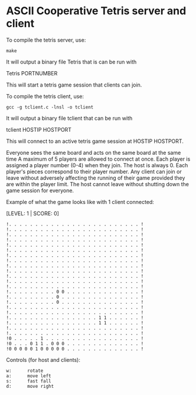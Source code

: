 # ASCII Cooperative Tetris server and client

To compile the tetris server, use:

    make

It will output a binary file Tetris that is can be run with

Tetris PORTNUMBER

This will start a tetris game session that clients can join.

To compile the tetris client, use:

	gcc -g tclient.c -lnsl -o tclient

It will output a binary file tclient that can be run with

tclient HOSTIP HOSTPORT

This will connect to an active tetris game session at HOSTIP HOSTPORT.

Everyone sees the same board and acts on the same board at the same time
A maximum of 5 players are allowed to connect at once.
Each player is assigned a player number (0-4) when they join. The host is always 0.
Each player's pieces correspond to their player number. Any client can join or leave 
without adversely affecting the running of their game provided they are within the player limit.
The host cannot leave without shutting down the game session for everyone.

Example of what the game looks like with 1 client connected: 

[LEVEL: 1 | SCORE: 0]
~~~~~~~~~~~~~~~~~~~~~~~~~~~~~~~~~~~~~~~~~~~~~~~~~~~~
!. . . . . . . . . . . . . . . . . . . . . . . . . !
!. . . . . . . . . . . . . . . . . . . . . . . . . !
!. . . . . . . . . . . . . . . . . . . . . . . . . !
!. . . . . . . . . . . . . . . . . . . . . . . . . !
!. . . . . . . . . . . . . . . . . . . . . . . . . !
!. . . . . . . . . . . . . . . . . . . . . . . . . !
!. . . . . . . . . . . . . . . . . . . . . . . . . !
!. . . . . . . . . . . . . . . . . . . . . . . . . !
!. . . . . . . . . . . . . . . . . . . . . . . . . !
!. . . . . . . . . . . . . . . . . . . . . . . . . !
!. . . . . . . . . . . . . . . . . . . . . . . . . !
!. . . . . . . . . . . . . . . . . . . . . . . . . !
!. . . . . . . . . . . . . . . . . . . . . . . . . !
!. . . . . . . . . 0 0 . . . . . . . . . . . . . . !
!. . . . . . . . . 0 . . . . . . . . . . . . . . . !
!. . . . . . . . . 0 . . . . . . . . . . . . . . . !
!. . . . . . . . . . . . . . . . . . . . . . . . . !
!. . . . . . . . . . . . . . . . . . . . . . . . . !
!. . . . . . . . . . . . . . . . . 1 1 . . . . . . !
!. . . . . . . . . . . . . . . . . 1 1 . . . . . . !
!. . . . . . . . . . . . . . . . . . . . . . . . . !
!. . . . . . . . . . . . . . . . . . . . . . . . . !
!0 . . . . . 1 . . . . . . . . . . . . . . . . . . !
!0 . . . 0 1 1 . 0 0 0 . . . . . . . . . . . . . . !
!0 0 0 0 0 1 0 0 0 0 0 . . . . . . . . . . . . . . !
~~~~~~~~~~~~~~~~~~~~~~~~~~~~~~~~~~~~~~~~~~~~~~~~~~~~

Controls (for host and clients):

    w: 		rotate
    a: 		move left
    s: 		fast fall
    d: 		move right

